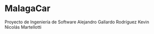 # MalagaCar
Proyecto de Ingeniería de Software
Alejandro Gallardo Rodríguez
Kevin Nicolás Martellotti